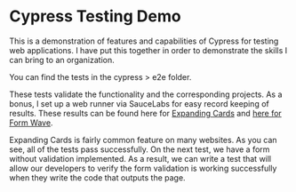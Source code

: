 # Cypress Testing Demo

This is a demonstration of features and capabilities of Cypress for testing web applications. I have put this together in order to demonstrate the skills I can bring to an organization.

You can find the tests in the cypress > e2e folder.

These tests validate the functionality and the corresponding projects. As a bonus, I set up a web runner via SauceLabs for easy record keeping of results. These results can be found here for [Expanding Cards](https://app.saucelabs.com/tests/523ac8a2e3da4fd3b76d8da36eacc3b5) and [here for Form Wave](https://app.saucelabs.com/tests/fc13c51d37e647c6907821ee872fd3e6).

Expanding Cards is fairly common feature on many websites. As you can see, all of the tests pass successfully. On the next test, we have a form without validation implemented. As a result, we can write a test that will allow our developers to verify the form validation is working successfully when they write the code that outputs the page.
